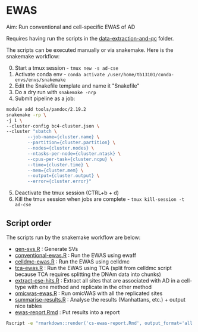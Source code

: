 # EWAS

Aim: Run conventional and cell-specific EWAS of AD

Requires having run the scripts in the [data-extraction-and-qc](../[data-extraction-and-qc]) folder.

The scripts can be executed manually or via snakemake. Here is the snakemake workflow:

0. Start a tmux session - `tmux new -s ad-cse`
1. Activate conda env - `conda activate /user/home/tb13101/conda-envs/envs/snakemake`
2. Edit the Snakefile template and name it "Snakefile"
3. Do a dry run with `snakemake -nrp`
4. Submit pipeline as a job:

``` bash
module add tools/pandoc/2.19.2
snakemake -rp \
-j 1 \
--cluster-config bc4-cluster.json \
--cluster "sbatch \
        --job-name={cluster.name} \
        --partition={cluster.partition} \
        --nodes={cluster.nodes} \
        --ntasks-per-node={cluster.ntask} \
        --cpus-per-task={cluster.ncpu} \
        --time={cluster.time} \
        --mem={cluster.mem} \
        --output={cluster.output} \
        --error={cluster.error}"
```

5. Deactivate the tmux session (CTRL+b + d)
6. Kill the tmux session when jobs are complete - `tmux kill-session -t ad-cse`

## Script order

The scripts run by the snakemake workflow are below:

* [gen-svs.R](scripts/gen-svs.R) : Generate SVs 
* [conventional-ewas.R](scripts/conventional-ewas.R) : Run the EWAS using ewaff
* [celldmc-ewas.R](scripts/celldmc-ewas.R) : Run the EWAS using celldmc
* [tca-ewas.R](scripts/tca-ewas.R) : Run the EWAS using TCA (split from celldmc script because TCA requires splitting the DNAm data into chunks)
* [extract-cse-hits.R](scripts/extract-cse-hits.R) : Extract all sites that are associated with AD in a cell-type with one method and replicate in the other method
* [omicwas-ewas.R](scripts/omicwas-ewas.R) : Run omicWAS with all the replicated sites
* [summarise-results.R](scripts/summarise-results.R) : Analyse the results (Manhattans, etc.) + output nice tables 
* [ewas-report.Rmd](report/ewas-report.Rmd) : Put results into a report

``` bash
Rscript -e "rmarkdown::render('cs-ewas-report.Rmd', output_format='all', params = list(man = 'celldmc-tca-manhattans.png', qq = 'celldmc-tca-qqs.png', summ = 'summary-of-results.RData', workflow = 'cell-spec-workflow.drawio.png'))"
````